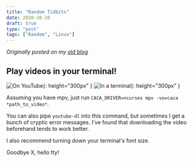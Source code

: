```yaml
---
title: "Random Tidbits"
date: 2020-10-28
draft: true
type: "post"
tags: ["Random", "Linux"]
---
```



*Originally posted on my [old blog](https://git.exozy.me/a/blog/src/branch/main/_posts/2020-10-28-random-tidbits.md)*


## Play videos in your terminal!

![On YouTube](/img/tux-video.png){: height="300px" } ![In a terminal](/img/tux-text.png){: height="300px" }

Assuming you have mpv, just run `CACA_DRIVER=ncurses mpv -vo=caca *path_to_video*`.

You can also pipe `youtube-dl` into this command, but sometimes I get a bunch of cryptic error messages. I've found that downloading the video beforehand tends to work better.

I also recommend turning down your terminal's font size.

Goodbye X, hello tty!
